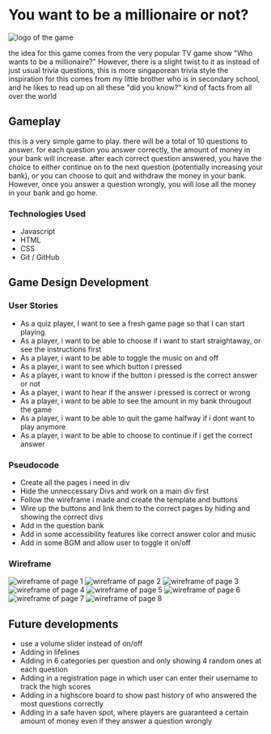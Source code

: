 
# You want to be a millionaire or not?
![logo of the game](/assets/images/Logo.png)


the idea for this game comes from the very popular TV game show "Who wants to be a millionaire?"
However, there is a slight twist to it as instead of just usual trivia questions, this is more singaporean trivia style
the inspiration for this comes from my little brother who is in secondary school, and he likes to read up on all these "did you know?" kind of facts from all over the world

## Gameplay
this is a very simple game to play. there will be a total of 10 questions to answer. for each question you answer correctly, the amount of money in your bank will increase. after each correct question answered, you have the choice to either continue on to the next question (potentially increasing your bank), or you can choose to quit and withdraw the money in your bank. However, once you answer a question wrongly, you will lose all the money in your bank and go home.

### Technologies Used
* Javascript
*  HTML
*  CSS
*  Git / GitHub

## Game Design Development


### User Stories 
* As a quiz player, I want to see a fresh game page so that I can start playing.
* As a player, i want to be able to choose if i want to start straightaway, or see the instructions first
* As a player, i want to be able to toggle the music on and off
* As a player, i want to see which button i pressed
* As a player, i want to know if the button i pressed is the correct answer or not
* As a player, i want to hear if the answer i pressed is correct or wrong
* As a player, i want  to be able to see the amount in my bank througout the game
* As a player, i want to be able to quit the game halfway if i dont want to play anymore
* As a player, i want to be able to choose to continue if i get the correct answer

### Pseudocode
* Create all the pages i need in div
* Hide the unneccessary Divs and work on a main div first
* Follow the wireframe i made and create the template and buttons
* Wire up the buttons and link them to the correct pages by hiding and showing the correct divs
* Add in the question bank
* Add in some accessibility features like correct answer color and music
* Add in some BGM and allow user to toggle it on/off

### Wireframe
![wireframe of page 1](/assets/images/wireframe/1.png)
![wireframe of page 2](/assets/images/wireframe/2.png)
![wireframe of page 3](/assets/images/wireframe/3.png)
![wireframe of page 4](/assets/images/wireframe/4.png)
![wireframe of page 5](/assets/images/wireframe/5.png)
![wireframe of page 6](/assets/images/wireframe/6.png)
![wireframe of page 7](/assets/images/wireframe/7.png)
![wireframe of page 8](/assets/images/wireframe/8.png)


## Future developments
* use a volume slider instead of on/off
* Adding in lifelines
* Adding in 6 categories per question and only showing 4 random ones at each question
* Adding in a registration page in which user can enter their username to track the high scores
* Adding in a highscore board to show past history of who answered the most questions correctly
* Adding in a safe haven spot, where players are guaranteed a certain amount of money even if they answer a question wrongly
